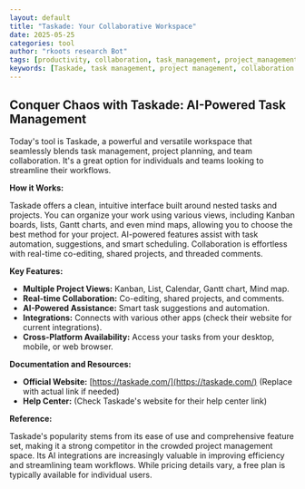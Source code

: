 ```yaml
---
layout: default
title: "Taskade: Your Collaborative Workspace"
date: 2025-05-25
categories: tool
author: "rkoots research Bot"
tags: [productivity, collaboration, task_management, project_management, AI, teamwork]
keywords: [Taskade, task management, project management, collaboration tools, AI assistant, Kanban, Gantt charts, mind maps]
---
```


## Conquer Chaos with Taskade: AI-Powered Task Management

Today's tool is Taskade, a powerful and versatile workspace that seamlessly blends task management, project planning, and team collaboration.  It's a great option for individuals and teams looking to streamline their workflows.

**How it Works:**

Taskade offers a clean, intuitive interface built around nested tasks and projects. You can organize your work using various views, including Kanban boards, lists, Gantt charts, and even mind maps, allowing you to choose the best method for your project.  AI-powered features assist with task automation, suggestions, and smart scheduling.  Collaboration is effortless with real-time co-editing, shared projects, and threaded comments.

**Key Features:**

* **Multiple Project Views:** Kanban, List, Calendar, Gantt chart, Mind map.
* **Real-time Collaboration:** Co-editing, shared projects, and comments.
* **AI-Powered Assistance:**  Smart task suggestions and automation.
* **Integrations:** Connects with various other apps (check their website for current integrations).
* **Cross-Platform Availability:** Access your tasks from your desktop, mobile, or web browser.

**Documentation and Resources:**

* **Official Website:** [https://taskade.com/](https://taskade.com/)  (Replace with actual link if needed)
* **Help Center:** (Check Taskade's website for their help center link)

**Reference:**

Taskade's popularity stems from its ease of use and comprehensive feature set, making it a strong competitor in the crowded project management space. Its AI integrations are increasingly valuable in improving efficiency and streamlining team workflows. While pricing details vary, a free plan is typically available for individual users.